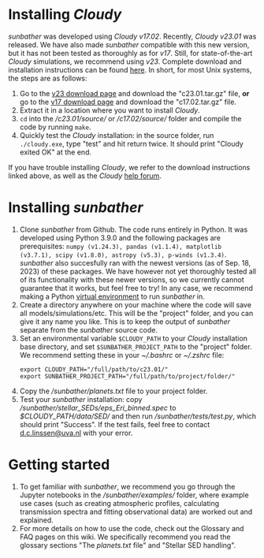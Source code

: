 # Installing _Cloudy_

_sunbather_ was developed using _Cloudy v17.02_. Recently, _Cloudy v23.01_ was released. We have also made _sunbather_ compatible with this new version, but it has not been tested as thoroughly as for _v17_. Still, for state-of-the-art _Cloudy_ simulations, we recommend using _v23_. Complete download and installation instructions can be found [here](https://gitlab.nublado.org/cloudy/cloudy/-/wikis/home). In short, for most Unix systems, the steps are as follows:

1. Go to the [v23 download page](https://data.nublado.org/cloudy_releases/c23/) and download the "c23.01.tar.gz" file, **or** go to the [v17 download page](https://data.nublado.org/cloudy_releases/c17/old/) and  download the "c17.02.tar.gz" file.
2. Extract it in a location where you want to install _Cloudy_.
3. `cd` into the _/c23.01/source/_ or _/c17.02/source/_ folder and compile the code by running `make`.
4. Quickly test the _Cloudy_ installation: in the source folder, run `./cloudy.exe`, type "test" and hit return twice. It should print "Cloudy exited OK" at the end.

If you have trouble installing _Cloudy_, we refer to the download instructions linked above, as well as the _Cloudy_ [help forum](https://cloudyastrophysics.groups.io/g/Main/topics).

# Installing _sunbather_

1. Clone _sunbather_ from Github. The code runs entirely in Python. It was developed using Python 3.9.0 and the following packages are prerequisites: `numpy (v1.24.3), pandas (v1.1.4), matplotlib (v3.7.1), scipy (v1.8.0), astropy (v5.3), p-winds (v1.3.4)`. _sunbather_ also succesfully ran with the newest versions (as of Sep. 18, 2023) of these packages. We have however not yet thoroughly tested all of its functionality with these newer versions, so we currently cannot guarantee that it works, but feel free to try! In any case, we recommend making a Python [virtual environment](https://realpython.com/python-virtual-environments-a-primer/) to run _sunbather_ in.
2. Create a directory anywhere on your machine where the code will save all models/simulations/etc. This will be the "project" folder, and you can give it any name you like. This is to keep the output of _sunbather_ separate from the _sunbather_ source code.
3. Set an environmental variable `$CLOUDY_PATH` to your _Cloudy_ installation base directory, and set `$SUNBATHER_PROJECT_PATH` to the "project" folder. We recommend setting these in your _~/.bashrc_ or _~/.zshrc_ file: 
	```
	export CLOUDY_PATH="/full/path/to/c23.01/"
	export SUNBATHER_PROJECT_PATH="/full/path/to/project/folder/"
	```
4. Copy the */sunbather/planets.txt* file to your project folder.
5. Test your _sunbather_ installation: copy _/sunbather/stellar_SEDs/eps_Eri_binned.spec_ to _$CLOUDY_PATH/data/SED/_ and then run _/sunbather/tests/test.py_, which should print "Success". If the test fails, feel free to contact d.c.linssen@uva.nl with your error.

# Getting started

1. To get familiar with _sunbather_, we recommend you go through the Jupyter notebooks in the _/sunbather/examples/_ folder, where example use cases (such as creating atmospheric profiles, calculating transmission spectra and fitting observational data) are worked out and explained. 
2. For more details on how to use the code, check out the Glossary and FAQ pages on this wiki. We specifically recommend you read the glossary sections "The _planets.txt_ file" and "Stellar SED handling". 